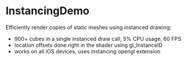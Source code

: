 InstancingDemo
==============

Efficiently render copies of static meshes using instanced drawing:

* 900+ cubes in a single instanced draw call, 5% CPU usage, 60 FPS
* location offsets done right in the shader using gl_InstanceID
* works on all iOS devices, uses instancing opengl extension
